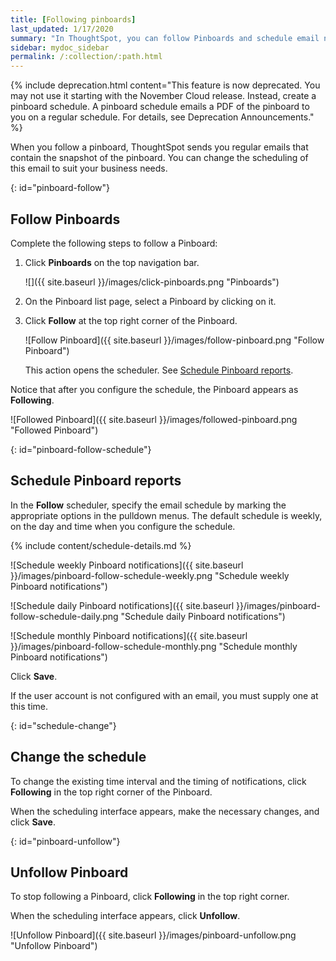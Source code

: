 ```yaml
---
title: [Following pinboards]
last_updated: 1/17/2020
summary: "In ThoughtSpot, you can follow Pinboards and schedule email notifications to regularly review the visuals that represent dynamic data."
sidebar: mydoc_sidebar
permalink: /:collection/:path.html
---
```


{% include deprecation.html content="This feature is now deprecated. You may not use it starting with the November Cloud release. Instead, create a pinboard schedule. A pinboard schedule emails a PDF of the pinboard to you on a regular schedule. For details, see Deprecation Announcements." %}

When you follow a pinboard, ThoughtSpot sends you regular emails that contain the snapshot of the pinboard. You can change the scheduling of this email to suit your business needs.

{: id="pinboard-follow"}
## Follow Pinboards

Complete the following steps to follow a Pinboard:

1. Click **Pinboards** on the top navigation bar.

     ![]({{ site.baseurl }}/images/click-pinboards.png "Pinboards")

2. On the Pinboard list page, select a Pinboard by clicking on it.

3. Click **Follow** at the top right corner of the Pinboard.

   ![Follow Pinboard]({{ site.baseurl }}/images/follow-pinboard.png "Follow Pinboard")

   This action opens the scheduler.  See [Schedule Pinboard reports](#pinboard-follow-schedule).

Notice that after you configure the schedule, the Pinboard appears as **Following**.

![Followed Pinboard]({{ site.baseurl }}/images/followed-pinboard.png "Followed Pinboard")

{: id="pinboard-follow-schedule"}
## Schedule Pinboard reports  

In the **Follow** scheduler, specify the email schedule by marking the appropriate options in the pulldown menus. The default schedule is weekly, on the day and time when you configure the schedule.

<!--![Schedule the notifications]({{ site.baseurl }}/images/follow-schedule.png "Schedule the notifications")-->

<!--![Schedule the notifications]({{ site.baseurl }}/images/pinboard-follow-schedule.png "Schedule the notifications")-->

{% include content/schedule-details.md %}

![Schedule weekly Pinboard notifications]({{ site.baseurl }}/images/pinboard-follow-schedule-weekly.png "Schedule weekly Pinboard notifications")

![Schedule daily Pinboard notifications]({{ site.baseurl }}/images/pinboard-follow-schedule-daily.png "Schedule daily Pinboard notifications")

![Schedule monthly Pinboard notifications]({{ site.baseurl }}/images/pinboard-follow-schedule-monthly.png "Schedule monthly Pinboard notifications")

Click **Save**.

If the user account is not configured with an email, you must supply one at this time.

{: id="schedule-change"}
## Change the schedule

To change the existing time interval and the timing of notifications, click **Following** in the top right corner of the Pinboard.

When the scheduling interface appears, make the necessary changes, and click **Save**.

{: id="pinboard-unfollow"}
## Unfollow Pinboard

To stop following a Pinboard, click **Following** in the top right corner.

When the scheduling interface appears, click **Unfollow**.

![Unfollow Pinboard]({{ site.baseurl }}/images/pinboard-unfollow.png "Unfollow Pinboard")
